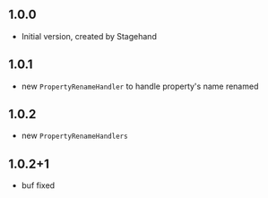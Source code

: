 ## 1.0.0

- Initial version, created by Stagehand

## 1.0.1

- new `PropertyRenameHandler` to handle property's name renamed

## 1.0.2

- new `PropertyRenameHandlers`

## 1.0.2+1

- buf fixed